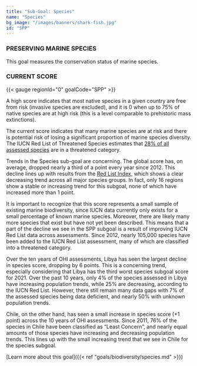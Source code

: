 ```yaml
---
title: "Sub-Goal: Species"
name: "Species"
bg_image: "/images/banners/shark-fish.jpg"
id: "SPP"
---
```


### PRESERVING MARINE SPECIES

This goal measures the conservation status of marine species. 

### CURRENT SCORE

{{< gauge regionId="0" goalCode="SPP" >}}


A high score indicates that most native species in a given country are free from risk (invasive species are excluded), and it is 0 when up to 75% of native species are at high risk (this is a level comparable to prehistoric mass extinctions).


The current score indicates that many marine species are at risk and there is potential risk of losing a significant proportion of marine species diversity. The IUCN Red List of Threatened Species estimates that [28% of all assessed species](https://www.iucnredlist.org/search/stats) are in a threatened category.


Trends in the Species sub-goal are concerning. The global score has, on average, dropped nearly a third of a point every year since 2012. This decline lines up with results from the [Red List Index](https://www.iucnredlist.org/assessment/red-list-index), which shows a clear decreasing trend across all major species groups. In fact, only 16 regions show a stable or increasing trend for this subgoal, none of which have increased more than 1 point. 


It is important to recognize that this score represents a small sample of existing marine biodiversity, since IUCN data currently only exists for a small percentage of known marine species. Moreover, there are likely many more species that exist but have not yet been described. This means that a part of the decline we see in the SPP subgoal is a result of improving IUCN Red List data across assessments. Since 2012, nearly 105,000 species have been added to the IUCN Red List assessment, many of which are classified into a threatened category. 


Over the ten years of OHI assessments, Libya has seen the largest decline in species score, dropping by 6 points. This is a concerning trend, especially considering that Libya has the third worst species subgoal score for 2021. Over the past 10 years, only 4% of the species assessed in Libya have increasing population trends, while 25% are decreasing, according to the IUCN Red List. However, there still remain many data gaps with 7% of the assessed species being data deficient, and nearly 50% with unknown population trends. 


Chile, on the other hand, has seen a small increase in species score (+1 point) across the 10 years of OHI assessments. Since 2011, 76% of the species in Chile have been classified as “Least Concern”, and nearly equal amounts of those species have increasing and decreasing population trends. This lines up with the small increasing trend that we see in Chile for the species subgoal. 




[Learn more about this goal]({{< ref "goals/biodiversity/species.md" >}})